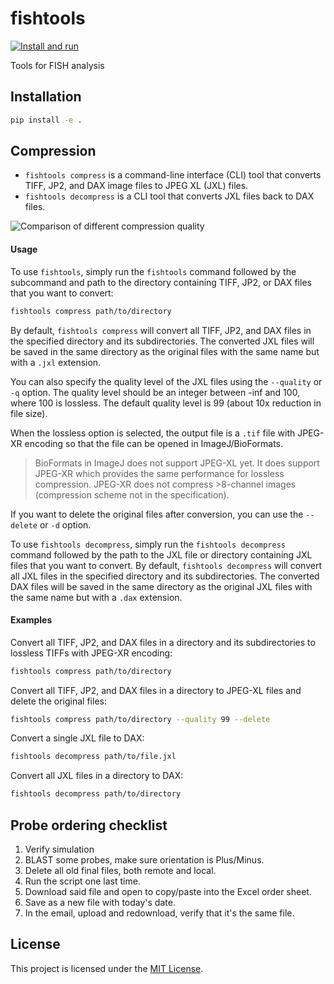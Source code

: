 # fishtools

[![Install and run](https://github.com/chaichontat/fishtools/actions/workflows/test.yml/badge.svg)](https://github.com/chaichontat/fishtools/actions/workflows/test.yml)

Tools for FISH analysis

## Installation

```sh
pip install -e .
```

## Compression

- `fishtools compress` is a command-line interface (CLI) tool that converts TIFF, JP2, and DAX image files to JPEG XL (JXL) files.
- `fishtools decompress` is a CLI tool that converts JXL files back to DAX files.

![Comparison of different compression quality](https://github.com/chaichontat/fishtools/assets/34997334/95230a08-4817-433d-a98d-67b5c442439d)

#### Usage

To use `fishtools`, simply run the `fishtools` command followed by the subcommand and path to the directory containing TIFF, JP2, or DAX files that you want to convert:

```sh
fishtools compress path/to/directory
```

By default, `fishtools compress` will convert all TIFF, JP2, and DAX files in the specified directory and its subdirectories. The converted JXL files will be saved in the same directory as the original files with the same name but with a `.jxl` extension.

You can also specify the quality level of the JXL files using the `--quality` or `-q` option. The quality level should be an integer between -inf and 100, where 100 is lossless. The default quality level is 99 (about 10x reduction in file size).

When the lossless option is selected, the output file is a `.tif` file with JPEG-XR encoding so that the file can be opened in ImageJ/BioFormats.

> BioFormats in ImageJ does not support JPEG-XL yet.
> It does support JPEG-XR which provides the same performance for lossless compression.
> JPEG-XR does not compress >8-channel images (compression scheme not in the specification).

If you want to delete the original files after conversion, you can use the `--delete` or `-d` option.

To use `fishtools decompress`, simply run the `fishtools decompress` command followed by the path to the JXL file or directory containing JXL files that you want to convert.
By default, `fishtools decompress` will convert all JXL files in the specified directory and its subdirectories.
The converted DAX files will be saved in the same directory as the original JXL files with the same name but with a `.dax` extension.

#### Examples

Convert all TIFF, JP2, and DAX files in a directory and its subdirectories to lossless TIFFs with JPEG-XR encoding:

```sh
fishtools compress path/to/directory
```

Convert all TIFF, JP2, and DAX files in a directory to JPEG-XL files and delete the original files:

```sh
fishtools compress path/to/directory --quality 99 --delete
```

Convert a single JXL file to DAX:

```sh
fishtools decompress path/to/file.jxl
```

Convert all JXL files in a directory to DAX:

```sh
fishtools decompress path/to/directory
```

## Probe ordering checklist

1. Verify simulation
2. BLAST some probes, make sure orientation is Plus/Minus.
3. Delete all old final files, both remote and local.
4. Run the script one last time.
5. Download said file and open to copy/paste into the Excel order sheet.
6. Save as a new file with today's date.
7. In the email, upload and redownload, verify that it's the same file.

## License

This project is licensed under the [MIT License](LICENSE).
